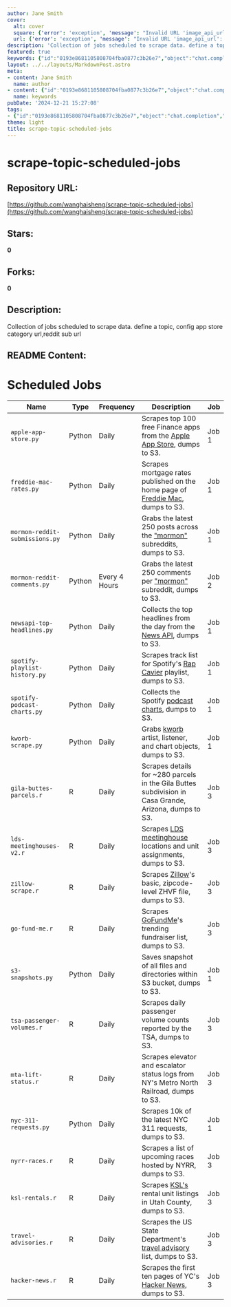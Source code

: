 ```yaml
---
author: Jane Smith
cover:
  alt: cover
  square: {'error': 'exception', 'message': "Invalid URL 'image_api_url': No scheme supplied. Perhaps you meant https://image_api_url?"}
  url: {'error': 'exception', 'message': "Invalid URL 'image_api_url': No scheme supplied. Perhaps you meant https://image_api_url?"}
description: 'Collection of jobs scheduled to scrape data. define a topic, config app store category url,reddit sub url'
featured: true
keywords: {"id":"0193e8681105808704fba0877c3b26e7","object":"chat.completion","created":1734770954,"model":"Qwen/Qwen2.5-7B-Instruct","choices":[{"index":0,"message":{"role":"assistant","content":"Sure, here are the keywords and tags extracted from the given text:\n\n### Keywords:\n- Scrape\n- Jobs\n- Scheduled\n- Data\n- App Store\n- Finance\n- Mortgage Rates\n- Reddit\n- Subreddits\n- Top Headlines\n- Spotify\n- Podcast Charts\n- Kworb\n- Parcels\n- LDS Meetinghouses\n- Zillow\n- GoFundMe\n- S3\n- TSA\n- MTA\n- 311 Requests\n- NYC\n- NYRR\n- KSL\n- Travel Advisories\n- Hacker News\n\n### Tags:\n- Python\n- R\n- Daily\n- Every 4 Hours\n- Finance Apps\n- Mortgage Rates\n- Reddit Posts\n- Reddit Comments\n- News API\n- Spotify Playlist\n- Spotify Podcast\n- Kworb Data\n- Property Listings\n- Passenger Volume\n- Elevator Status\n- 311 Requests\n- Upcoming Races\n- Rental Listings\n- Travel Advisories\n- Hacker News\n\nThese tags and keywords should help in categorizing and searching for the relevant information about the scheduled jobs."},"finish_reason":"stop"}],"usage":{"prompt_tokens":1134,"completion_tokens":231,"total_tokens":1365},"system_fingerprint":""}
layout: ../../layouts/MarkdownPost.astro
meta:
- content: Jane Smith
  name: author
- content: {"id":"0193e8681105808704fba0877c3b26e7","object":"chat.completion","created":1734770954,"model":"Qwen/Qwen2.5-7B-Instruct","choices":[{"index":0,"message":{"role":"assistant","content":"Sure, here are the keywords and tags extracted from the given text:\n\n### Keywords:\n- Scrape\n- Jobs\n- Scheduled\n- Data\n- App Store\n- Finance\n- Mortgage Rates\n- Reddit\n- Subreddits\n- Top Headlines\n- Spotify\n- Podcast Charts\n- Kworb\n- Parcels\n- LDS Meetinghouses\n- Zillow\n- GoFundMe\n- S3\n- TSA\n- MTA\n- 311 Requests\n- NYC\n- NYRR\n- KSL\n- Travel Advisories\n- Hacker News\n\n### Tags:\n- Python\n- R\n- Daily\n- Every 4 Hours\n- Finance Apps\n- Mortgage Rates\n- Reddit Posts\n- Reddit Comments\n- News API\n- Spotify Playlist\n- Spotify Podcast\n- Kworb Data\n- Property Listings\n- Passenger Volume\n- Elevator Status\n- 311 Requests\n- Upcoming Races\n- Rental Listings\n- Travel Advisories\n- Hacker News\n\nThese tags and keywords should help in categorizing and searching for the relevant information about the scheduled jobs."},"finish_reason":"stop"}],"usage":{"prompt_tokens":1134,"completion_tokens":231,"total_tokens":1365},"system_fingerprint":""}
  name: keywords
pubDate: '2024-12-21 15:27:08'
tags:
- {"id":"0193e8681105808704fba0877c3b26e7","object":"chat.completion","created":1734770954,"model":"Qwen/Qwen2.5-7B-Instruct","choices":[{"index":0,"message":{"role":"assistant","content":"Sure, here are the keywords and tags extracted from the given text:\n\n### Keywords:\n- Scrape\n- Jobs\n- Scheduled\n- Data\n- App Store\n- Finance\n- Mortgage Rates\n- Reddit\n- Subreddits\n- Top Headlines\n- Spotify\n- Podcast Charts\n- Kworb\n- Parcels\n- LDS Meetinghouses\n- Zillow\n- GoFundMe\n- S3\n- TSA\n- MTA\n- 311 Requests\n- NYC\n- NYRR\n- KSL\n- Travel Advisories\n- Hacker News\n\n### Tags:\n- Python\n- R\n- Daily\n- Every 4 Hours\n- Finance Apps\n- Mortgage Rates\n- Reddit Posts\n- Reddit Comments\n- News API\n- Spotify Playlist\n- Spotify Podcast\n- Kworb Data\n- Property Listings\n- Passenger Volume\n- Elevator Status\n- 311 Requests\n- Upcoming Races\n- Rental Listings\n- Travel Advisories\n- Hacker News\n\nThese tags and keywords should help in categorizing and searching for the relevant information about the scheduled jobs."},"finish_reason":"stop"}],"usage":{"prompt_tokens":1134,"completion_tokens":231,"total_tokens":1365},"system_fingerprint":""}
theme: light
title: scrape-topic-scheduled-jobs
---
```


# scrape-topic-scheduled-jobs

## Repository URL: 
[https://github.com/wanghaisheng/scrape-topic-scheduled-jobs](https://github.com/wanghaisheng/scrape-topic-scheduled-jobs)

## Stars: 
**0**

## Forks: 
**0**

## Description: 
Collection of jobs scheduled to scrape data. define a topic, config app store category url,reddit sub url

## README Content: 
# Scheduled Jobs

| Name  | Type | Frequency | Description | Job |
| ------------- | ------------- | ------------- | ------------- | ------------- |
| `apple-app-store.py`  | Python  | Daily  | Scrapes top 100 free Finance apps from the [Apple App Store](https://apps.apple.com/us/charts/iphone/finance-apps/6015?chart=top-free), dumps to S3.  | Job 1 |
| `freddie-mac-rates.py`  | Python  | Daily  | Scrapes mortgage rates published on the home page of [Freddie Mac](https://www.freddiemac.com/), dumps to S3. | Job 1 |
| `mormon-reddit-submissions.py`  | Python  | Daily  | Grabs the latest 250 posts across the ["mormon"](https://www.reddit.com/r/mormon/) subreddits, dumps to S3.  | Job 1 |
| `mormon-reddit-comments.py`  | Python  | Every 4 Hours  | Grabs the latest 250 comments per ["mormon"](https://www.reddit.com/r/mormon/) subreddit, dumps to S3.  | Job 2 |
| `newsapi-top-headlines.py`  | Python  | Daily  | Collects the top headlines from the day from the [News API](https://newsapi.org/), dumps to S3.  | Job 1 |
| `spotify-playlist-history.py`  | Python  | Daily  | Scrapes track list for Spotify's [Rap Cavier](https://open.spotify.com/playlist/37i9dQZF1DX0XUsuxWHRQd?si=8f0f87a0d4e04e0f) playlist, dumps to S3. | Job 1 |
| `spotify-podcast-charts.py`  | Python  | Daily  | Collects the Spotify [podcast charts](https://podcastcharts.byspotify.com/), dumps to S3. | Job 1 |
| `kworb-scrape.py`  | Python  | Daily  | Grabs [kworb](https://kworb.net/) artist, listener, and chart objects, dumps to S3. | Job 1 |
| `gila-buttes-parcels.r`  | R  | Daily  | Scrapes details for ~280 parcels in the Gila Buttes subdivision in Casa Grande, Arizona, dumps to S3. | Job 3 |
| `lds-meetinghouses-v2.r`  | R  | Daily  | Scrapes [LDS meetinghouse](https://ldsmeetinghouses.com/) locations and unit assignments, dumps to S3. | Job 3 |
| `zillow-scrape.r`  | R  | Daily  | Scrapes [Zillow](https://www.zillow.com/research/data/)'s basic, zipcode-level ZHVF file, dumps to S3. | Job 3 |
| `go-fund-me.r`  | R  | Daily  | Scrapes [GoFundMe](https://www.gofundme.com/discover)'s trending fundraiser list, dumps to S3. | Job 3 |
| `s3-snapshots.py`  | Python  | Daily  | Saves snapshot of all files and directories within S3 bucket, dumps to S3.  | Job 1 |
| `tsa-passenger-volumes.r`  | R  | Daily  | Scrapes daily passenger volume counts reported by the TSA, dumps to S3.  | Job 3 |
| `mta-lift-status.r`  | R  | Daily  | Scrapes elevator and escalator status logs from NY's Metro North Railroad, dumps to S3.  | Job 3 |
| `nyc-311-requests.py`  | Python  | Daily  | Scrapes 10k of the latest NYC 311 requests, dumps to S3. | Job 1 |
| `nyrr-races.r`  | R  | Daily  | Scrapes a list of upcoming races hosted by NYRR, dumps to S3. | Job 3 |
| `ksl-rentals.r`  | R  | Daily  | Scrapes [KSL's](https://homes.ksl.com/rent/search) rental unit listings in Utah County, dumps to S3. | Job 3 |
| `travel-advisories.r`  | R  | Daily  | Scrapes the US State Department's [travel advisory](https://travel.state.gov/content/travel/en/traveladvisories/traveladvisories.html/) list, dumps to S3. | Job 3 |
| `hacker-news.r`  | R  | Daily  | Scrapes the first ten pages of YC's [Hacker News](https://news.ycombinator.com/news?p=1), dumps to S3. | Job 3 |


